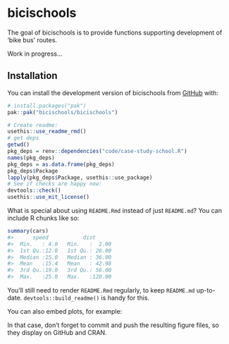 
<!-- README.md is generated from README.Rmd. Please edit that file -->

# bicischools

<!-- badges: start -->
<!-- badges: end -->

The goal of bicischools is to provide functions supporting development
of ‘bike bus’ routes.

Work in progress…

## Installation

You can install the development version of bicischools from
[GitHub](https://github.com/) with:

``` r
# install.packages("pak")
pak::pak("bicischools/bicischools")
```

<!-- ## Setup -->
<!-- The info below shows how we set-up the package. -->

``` r
# Create readme:
usethis::use_readme_rmd()
# get deps
getwd()
pkg_deps = renv::dependencies("code/case-study-school.R")
names(pkg_deps)
pkg_deps = as.data.frame(pkg_deps)
pkg_deps$Package
lapply(pkg_deps$Package, usethis::use_package)
# See if checks are happy now:
devtools::check()
usethis::use_mit_license()
```

What is special about using `README.Rmd` instead of just `README.md`?
You can include R chunks like so:

``` r
summary(cars)
#>      speed           dist       
#>  Min.   : 4.0   Min.   :  2.00  
#>  1st Qu.:12.0   1st Qu.: 26.00  
#>  Median :15.0   Median : 36.00  
#>  Mean   :15.4   Mean   : 42.98  
#>  3rd Qu.:19.0   3rd Qu.: 56.00  
#>  Max.   :25.0   Max.   :120.00
```

You’ll still need to render `README.Rmd` regularly, to keep `README.md`
up-to-date. `devtools::build_readme()` is handy for this.

You can also embed plots, for example:

In that case, don’t forget to commit and push the resulting figure
files, so they display on GitHub and CRAN.

